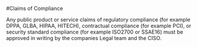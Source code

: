 #Claims of Compliance

Any public product or service claims of regulatory compliance (for example DPPA, GLBA, HIPAA, HITECH), contractual compliance (for example PCI), or security standard compliance (for example ISO2700 or SSAE16) must be approved in writing by the companies Legal team and the CISO.
